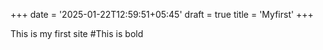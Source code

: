 +++
date = '2025-01-22T12:59:51+05:45'
draft = true
title = 'Myfirst'
+++
 
This is my first site #This is bold
